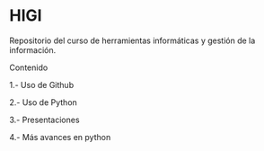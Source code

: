 # HIGI
Repositorio del curso de herramientas informáticas y gestión de la información.

Contenido

1.- Uso de Github

2.- Uso de Python

3.- Presentaciones 

4.- Más avances en python
